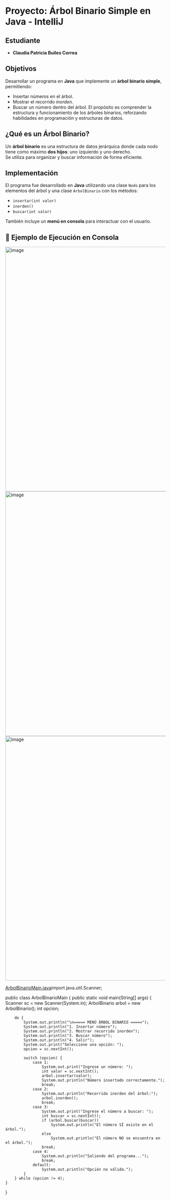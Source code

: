 # Proyecto: Árbol Binario Simple en Java - IntelliJ
## Estudiante
- **Claudia Patricia Builes Correa**

##  Objetivos
Desarrollar un programa en **Java** que implemente un **árbol binario simple**, permitiendo:
- Insertar números en el árbol.
- Mostrar el recorrido *inorden*.
- Buscar un número dentro del árbol.
El propósito es comprender la estructura y funcionamiento de los árboles binarios, reforzando habilidades en programación y estructuras de datos.

## ¿Qué es un Árbol Binario?
Un **árbol binario** es una estructura de datos jerárquica donde cada nodo tiene como máximo **dos hijos**: uno izquierdo y uno derecho.  
Se utiliza para organizar y buscar información de forma eficiente.

## Implementación
El programa fue desarrollado en **Java** utilizando una clase `Nodo` para los elementos del árbol y una clase `ArbolBinario` con los métodos:
- `insertar(int valor)`
- `inorden()`
- `buscar(int valor)`

También incluye un **menú en consola** para interactuar con el usuario.

## 🧪 Ejemplo de Ejecución en Consola

<img width="1366" height="768" alt="image" src="https://github.com/user-attachments/assets/de7a6187-2221-4659-adfb-2a2830602aad" />
<img width="1366" height="768" alt="image" src="https://github.com/user-attachments/assets/707c0ec5-3c4d-40b7-9bbc-96f2a8f8a9d8" />
<img width="1366" height="768" alt="image" src="https://github.com/user-attachments/assets/c0f2fc0d-0fc9-43c0-b063-7aeb268fd424" />

[ArbolBinarioMain.java](https://github.com/user-attachments/files/22713360/ArbolBinarioMain.java)import java.util.Scanner;

public class ArbolBinarioMain {
    public static void main(String[] args) {
        Scanner sc = new Scanner(System.in);
        ArbolBinario arbol = new ArbolBinario();
        int opcion;

        do {
            System.out.println("\n===== MENÚ ÁRBOL BINARIO =====");
            System.out.println("1. Insertar número");
            System.out.println("2. Mostrar recorrido inorden");
            System.out.println("3. Buscar número");
            System.out.println("4. Salir");
            System.out.print("Seleccione una opción: ");
            opcion = sc.nextInt();

            switch (opcion) {
                case 1:
                    System.out.print("Ingrese un número: ");
                    int valor = sc.nextInt();
                    arbol.insertar(valor);
                    System.out.println("Número insertado correctamente.");
                    break;
                case 2:
                    System.out.println("Recorrido inorden del árbol:");
                    arbol.inorden();
                    break;
                case 3:
                    System.out.print("Ingrese el número a buscar: ");
                    int buscar = sc.nextInt();
                    if (arbol.buscar(buscar))
                        System.out.println("El número SÍ existe en el árbol.");
                    else
                        System.out.println("El número NO se encuentra en el árbol.");
                    break;
                case 4:
                    System.out.println("Saliendo del programa...");
                    break;
                default:
                    System.out.println("Opción no válida.");
            }
        } while (opcion != 4);
    }
}



